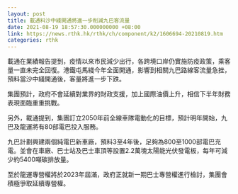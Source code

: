 ```yaml
---
layout: post
title: 載通料沙中綫開通將進一步削減九巴客流量
date: 2021-08-19 18:57:30.000000000 +08:00
link: https://news.rthk.hk/rthk/ch/component/k2/1606694-20210819.htm
categories: rthk
---
```


載通在業績報告提到，疫情以來市民減少出行，各跨境口岸仍實施防疫政策，乘客量一直未完全回復。港鐵屯馬綫今年全面開通，影響到相關九巴路線客流量急挫，預料當沙中綫開通後，客量將進一步下跌。

集團預計，政府不會延續對業界的財政支援，加上國際油價上升，相信下半年財務表現面臨重重挑戰。

另外，載通提到，集團訂立2050年前全線車隊電動化的目標，預計明年開始，九巴及龍運將有80部電巴投入服務。

九巴計劃興建兩個純電巴新車廠，預料3至4年後，足夠為800至1000部電巴充電。並會在車廠、巴士站及巴士車頂等設置2.2萬塊太陽能光伏發電板，每年可減少約5400噸碳排放量。

至於龍運專營權將於2023年屆滿，政府正就新一期巴士專營權進行檢討，集團會積極爭取延續專營權。
